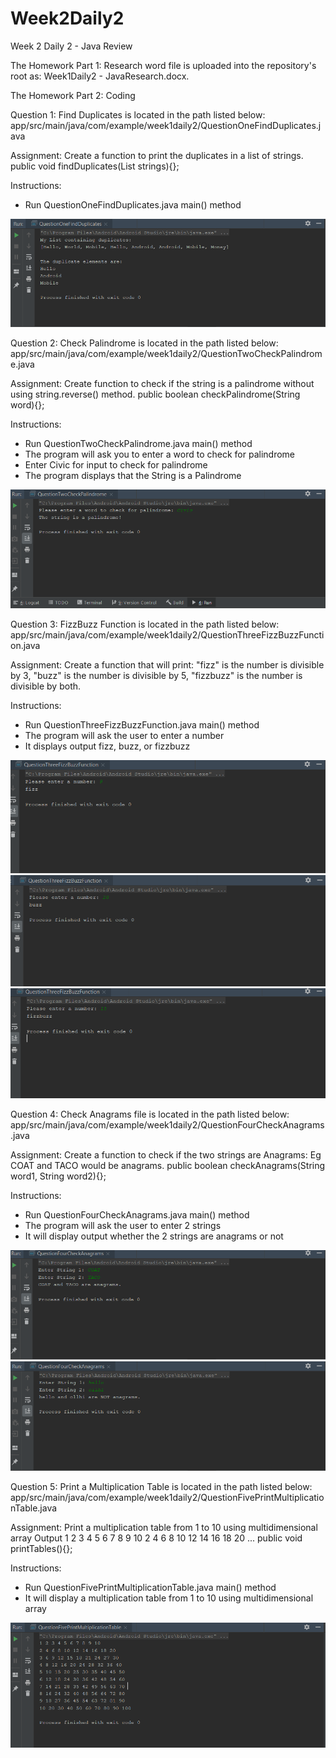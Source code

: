 # Week2Daily2
Week 2 Daily 2 - Java Review

The Homework Part 1: Research word file is uploaded into the repository's root as: Week1Daily2 - JavaResearch.docx.

The Homework Part 2: Coding

Question 1: Find Duplicates is located in the path listed below:
app/src/main/java/com/example/week1daily2/QuestionOneFindDuplicates.java

Assignment:
Create a function to print the duplicates in a list of strings. public void findDuplicates(List<String> strings){};

Instructions:
- Run QuestionOneFindDuplicates.java main() method

![](images/Q1Output.png)


Question 2: Check Palindrome is located in the path listed below:
app/src/main/java/com/example/week1daily2/QuestionTwoCheckPalindrome.java

Assignment: 
Create function to check if the string is a palindrome without using string.reverse() method. public boolean checkPalindrome(String word){};

Instructions:
- Run QuestionTwoCheckPalindrome.java main() method
- The program will ask you to enter a word to check for palindrome
- Enter Civic for input to check for palindrome
- The program displays that the String is a Palindrome

![](images/Q2Output.png)

Question 3: FizzBuzz Function is located in the path listed below:
app/src/main/java/com/example/week1daily2/QuestionThreeFizzBuzzFunction.java

Assignment:
Create a function that will print:
     "fizz" is the number is divisible by 3, 
     "buzz" is the number is divisible by 5, 
     "fizzbuzz" is the number is divisible by both.

Instructions:
- Run QuestionThreeFizzBuzzFunction.java main() method
- The program will ask the user to enter a number
- It displays output fizz, buzz, or fizzbuzz

![](images/Q3OutputFizz.png)
![](images/Q3OutputBuzz.png)
![](images/Q3OutputFizzBuzz.png)

Question 4: Check Anagrams file is located in the path listed below:
app/src/main/java/com/example/week1daily2/QuestionFourCheckAnagrams.java

Assignment:
Create a function to check if the two strings are Anagrams:    Eg COAT and TACO would be anagrams. public boolean checkAnagrams(String word1, String word2){};

Instructions:
- Run QuestionFourCheckAnagrams.java main() method
- The program will ask the user to enter 2 strings
- It will display output whether the 2 strings are anagrams or not

![](images/Q4OutputTrue.png)
![](images/Q4OutputFalse.png)

Question 5: Print a Multiplication Table is located in the path listed below:
app/src/main/java/com/example/week1daily2/QuestionFivePrintMultiplicationTable.java

Assignment:
Print a multiplication table from 1 to 10 using  multidimensional array
   Output
   1 2 3 4 5 6 7 8 9 10
   2 4 6 8 10 12 14 16 18 20
    ...
 public void printTables(){};

Instructions:
- Run QuestionFivePrintMultiplicationTable.java main() method
- It will display a multiplication table from 1 to 10 using multidimensional array

![](images/Q5Output.png)
